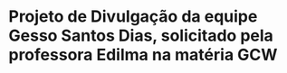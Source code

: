 # Projeto de Divulgação da equipe Gesso Santos Dias, solicitado pela professora Edilma na matéria GCW
